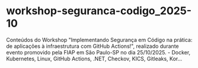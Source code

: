 # workshop-seguranca-codigo_2025-10
Conteúdos do Workshop "Implementando Segurança em Código na prática: de aplicações à infraestrutura com GitHub Actions!", realizado durante evento promovido pela FIAP em São Paulo-SP no dia 25/10/2025. - Docker, Kubernetes, Linux, GitHub Actions, .NET, Checkov, KICS, Gitleaks, Kor...
